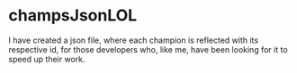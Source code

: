 # champsJsonLOL
I have created a json file, where each champion is reflected with its respective id, for those developers who, like me, have been looking for it to speed up their work.
